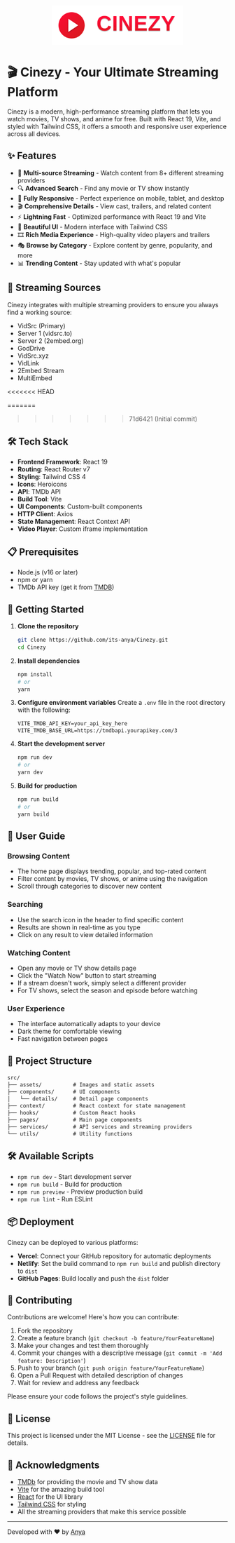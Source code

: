 
<p align="center">
  <img src="logo.svg" alt="Cinezy Logo" width="300">
</p>

# 🎬 Cinezy - Your Ultimate Streaming Platform

Cinezy is a modern, high-performance streaming platform that lets you watch movies, TV shows, and anime for free. Built with React 19, Vite, and styled with Tailwind CSS, it offers a smooth and responsive user experience across all devices.

## ✨ Features

- 🎥 **Multi-source Streaming** - Watch content from 8+ different streaming providers
- 🔍 **Advanced Search** - Find any movie or TV show instantly
- 📱 **Fully Responsive** - Perfect experience on mobile, tablet, and desktop
- 🎬 **Comprehensive Details** - View cast, trailers, and related content
- ⚡ **Lightning Fast** - Optimized performance with React 19 and Vite
- 🌈 **Beautiful UI** - Modern interface with Tailwind CSS
- 🎞️ **Rich Media Experience** - High-quality video players and trailers
- 🎭 **Browse by Category** - Explore content by genre, popularity, and more
- 📊 **Trending Content** - Stay updated with what's popular

## 🚀 Streaming Sources

Cinezy integrates with multiple streaming providers to ensure you always find a working source:

- VidSrc (Primary)
- Server 1 (vidsrc.to)
- Server 2 (2embed.org)
- GodDrive
- VidSrc.xyz
- VidLink
- 2Embed Stream
- MultiEmbed

<<<<<<< HEAD

=======
>>>>>>> 71d6421 (Initial commit)
## 🛠️ Tech Stack

- **Frontend Framework**: React 19
- **Routing**: React Router v7
- **Styling**: Tailwind CSS 4
- **Icons**: Heroicons
- **API**: TMDb API
- **Build Tool**: Vite
- **UI Components**: Custom-built components
- **HTTP Client**: Axios
- **State Management**: React Context API
- **Video Player**: Custom iframe implementation

## 📋 Prerequisites

- Node.js (v16 or later)
- npm or yarn
- TMDb API key (get it from [TMDB](https://www.themoviedb.org/settings/api))

## 🚀 Getting Started

1. **Clone the repository**
   ```bash
   git clone https://github.com/its-anya/Cinezy.git
   cd Cinezy
   ```

2. **Install dependencies**
   ```bash
   npm install
   # or
   yarn
   ```

3. **Configure environment variables**
   Create a `.env` file in the root directory with the following:
   ```
   VITE_TMDB_API_KEY=your_api_key_here
   VITE_TMDB_BASE_URL=https://tmdbapi.yourapikey.com/3
   ```

4. **Start the development server**
   ```bash
   npm run dev
   # or
   yarn dev
   ```

5. **Build for production**
   ```bash
   npm run build
   # or
   yarn build
   ```

## 📱 User Guide

### Browsing Content
- The home page displays trending, popular, and top-rated content
- Filter content by movies, TV shows, or anime using the navigation
- Scroll through categories to discover new content

### Searching
- Use the search icon in the header to find specific content
- Results are shown in real-time as you type
- Click on any result to view detailed information

### Watching Content
- Open any movie or TV show details page
- Click the "Watch Now" button to start streaming
- If a stream doesn't work, simply select a different provider
- For TV shows, select the season and episode before watching

### User Experience
- The interface automatically adapts to your device
- Dark theme for comfortable viewing
- Fast navigation between pages

## 🧰 Project Structure

```
src/
├── assets/          # Images and static assets
├── components/      # UI components
│   └── details/     # Detail page components
├── context/         # React context for state management
├── hooks/           # Custom React hooks
├── pages/           # Main page components
├── services/        # API services and streaming providers
└── utils/           # Utility functions
```

## 🛠️ Available Scripts

- `npm run dev` - Start development server
- `npm run build` - Build for production
- `npm run preview` - Preview production build
- `npm run lint` - Run ESLint

## 📦 Deployment

Cinezy can be deployed to various platforms:

- **Vercel**: Connect your GitHub repository for automatic deployments
- **Netlify**: Set the build command to `npm run build` and publish directory to `dist`
- **GitHub Pages**: Build locally and push the `dist` folder

## 🤝 Contributing

Contributions are welcome! Here's how you can contribute:

1. Fork the repository
2. Create a feature branch (`git checkout -b feature/YourFeatureName`)
3. Make your changes and test them thoroughly
4. Commit your changes with a descriptive message (`git commit -m 'Add feature: Description'`) 
5. Push to your branch (`git push origin feature/YourFeatureName`)
6. Open a Pull Request with detailed description of changes
7. Wait for review and address any feedback

Please ensure your code follows the project's style guidelines.

## 📄 License

This project is licensed under the MIT License - see the [LICENSE](LICENSE) file for details.

## 🙏 Acknowledgments

- [TMDb](https://www.themoviedb.org/) for providing the movie and TV show data
- [Vite](https://vitejs.dev/) for the amazing build tool
- [React](https://reactjs.org/) for the UI library
- [Tailwind CSS](https://tailwindcss.com/) for styling
- All the streaming providers that make this service possible

---

Developed with ❤️ by [Anya](https://github.com/its-anya)

